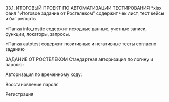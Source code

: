 33.1. ИТОГОВЫЙ ПРОЕКТ ПО АВТОМАТИЗАЦИИ ТЕСТИРОВАНИЯ
*xlsx фаил "Итоговое задание от Ростелеком" содержит чек лист, тест кейсы и баг репорты

*Папка info_rostic содержит исходные данные, учетные записи, функции, локаторы, запросы.

*Папка autotest содержит позитивные и негативные тесты согласно заданию

ЗАДАНИЕ ОТ РОСТЕЛЕКОМ Стандартная авторизация по логину и паролю:

Авторизация по временному коду:

Восстановление пароля

Регистрация

